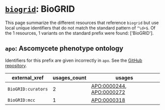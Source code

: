 # [`biogrid`](https://bioregistry.io/biogrid): BioGRID

This page summarize the different resources that reference `biogrid`
but use local unique identifiers that do not match the standard pattern of
`^\d+$`. Of the 1 resources,
1 variants on the standard prefix were found: ['BioGRID'].

## `apo`: Ascomycete phenotype ontology

Identifiers for this prefix are given incorrectly in `apo`. See the [GitHub repository](https://github.com/obophenotype/ascomycete-phenotype-ontology).

| external_xref      |   usages_count | usages                                                                                               |
|--------------------|----------------|------------------------------------------------------------------------------------------------------|
| `BioGRID:curators` |              2 | [APO:0000244](https://bioregistry.io/APO:0000244), [APO:0000272](https://bioregistry.io/APO:0000272) |
| `BioGRID:mcc`      |              1 | [APO:0000318](https://bioregistry.io/APO:0000318)                                                    |

